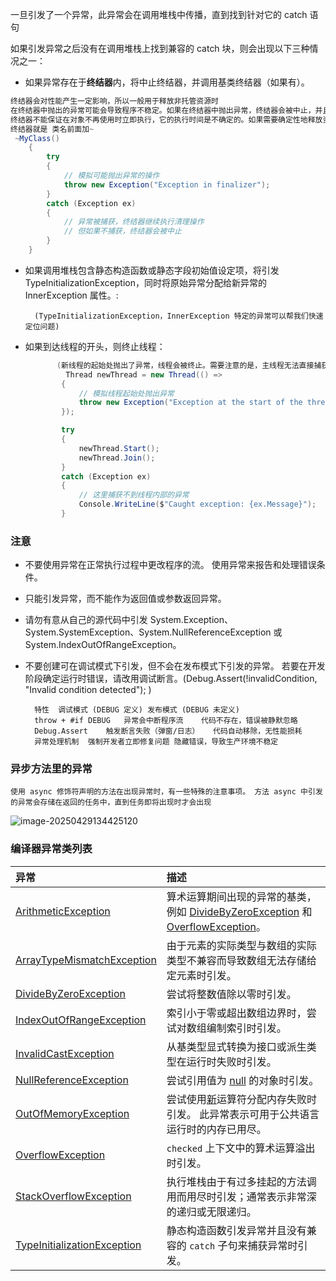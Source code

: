 ﻿﻿﻿﻿﻿一旦引发了一个异常，此异常会在调用堆栈中传播，直到找到针对它的 catch 语句

如果引发异常之后没有在调用堆栈上找到兼容的 catch 块，则会出现以下三种情况之一：

- 如果异常存在于**终结器**内，将中止终结器，并调用基类终结器（如果有）。

```C#
终结器会对性能产生一定影响，所以一般用于释放非托管资源时
在终结器中抛出的异常可能会导致程序不稳定。如果在终结器中抛出异常，终结器会被中止，并且（若存在）会调用基类的终结器。因此，在终结器中应该尽量捕获并处理异常
终结器不能保证在对象不再使用时立即执行，它的执行时间是不确定的。如果需要确定性地释放资源，建议实现 IDisposable 接口，并使用 using 语句或显式调用 Dispose 方法。
终结器就是 类名前面加~ 
 ~MyClass()
    {
        try
        {
            // 模拟可能抛出异常的操作
            throw new Exception("Exception in finalizer");
        }
        catch (Exception ex)
        {
            // 异常被捕获，终结器继续执行清理操作
            // 但如果不捕获，终结器会被中止
        }
    }
```
- 如果调用堆栈包含静态构造函数或静态字段初始值设定项，将引发 TypeInitializationException，同时将原始异常分配给新异常的 InnerException 属性。:

		(TypeInitializationException，InnerException 特定的异常可以帮我们快速定位问题)
- 如果到达线程的开头，则终止线程：

    ```C#
	       (新线程的起始处抛出了异常，线程会被终止。需要注意的是，主线程无法直接捕获新线程内部的异常，所以在线程代码中要做好异常处理)
		     Thread newThread = new Thread(() =>
            {
                // 模拟线程起始处抛出异常
                throw new Exception("Exception at the start of the thread");
            });
    
            try
            {
                newThread.Start();
                newThread.Join();
            }
            catch (Exception ex)
            {
                // 这里捕获不到线程内部的异常
                Console.WriteLine($"Caught exception: {ex.Message}");
            }
    
    ```


### 注意

- 不要使用异常在正常执行过程中更改程序的流。 使用异常来报告和处理错误条件。
- 只能引发异常，而不能作为返回值或参数返回异常。
- 请勿有意从自己的源代码中引发 System.Exception、System.SystemException、System.NullReferenceException 或 System.IndexOutOfRangeException。
- 不要创建可在调试模式下引发，但不会在发布模式下引发的异常。 若要在开发阶段确定运行时错误，请改用调试断言。(Debug.Assert(!invalidCondition, "Invalid condition detected"); )

        特性	调试模式 (DEBUG 定义)	发布模式 (DEBUG 未定义)
        throw + #if DEBUG	异常会中断程序流	代码不存在，错误被静默忽略
        Debug.Assert	触发断言失败（弹窗/日志）	代码自动移除，无性能损耗
        异常处理机制	强制开发者立即修复问题	隐藏错误，导致生产环境不稳定


### 异步方法里的异常
    使用 async 修饰符声明的方法在出现异常时，有一些特殊的注意事项。 方法 async 中引发的异常会存储在返回的任务中，直到任务即将出现时才会出现

![image-20250429134425120](https://cdn.jsdelivr.net/gh/humoyun1798/image/image/imagessimage-20250429134425120.png)





### 编译器异常类列表

| 异常                                                         | 描述                                                         |
| :----------------------------------------------------------- | :----------------------------------------------------------- |
| [ArithmeticException](https://learn.microsoft.com/zh-cn/dotnet/api/system.arithmeticexception) | 算术运算期间出现的异常的基类，例如 [DivideByZeroException](https://learn.microsoft.com/zh-cn/dotnet/api/system.dividebyzeroexception) 和 [OverflowException](https://learn.microsoft.com/zh-cn/dotnet/api/system.overflowexception)。 |
| [ArrayTypeMismatchException](https://learn.microsoft.com/zh-cn/dotnet/api/system.arraytypemismatchexception) | 由于元素的实际类型与数组的实际类型不兼容而导致数组无法存储给定元素时引发。 |
| [DivideByZeroException](https://learn.microsoft.com/zh-cn/dotnet/api/system.dividebyzeroexception) | 尝试将整数值除以零时引发。                                   |
| [IndexOutOfRangeException](https://learn.microsoft.com/zh-cn/dotnet/api/system.indexoutofrangeexception) | 索引小于零或超出数组边界时，尝试对数组编制索引时引发。       |
| [InvalidCastException](https://learn.microsoft.com/zh-cn/dotnet/api/system.invalidcastexception) | 从基类型显式转换为接口或派生类型在运行时失败时引发。         |
| [NullReferenceException](https://learn.microsoft.com/zh-cn/dotnet/api/system.nullreferenceexception) | 尝试引用值为 [null](https://learn.microsoft.com/zh-cn/dotnet/csharp/language-reference/keywords/null) 的对象时引发。 |
| [OutOfMemoryException](https://learn.microsoft.com/zh-cn/dotnet/api/system.outofmemoryexception) | 尝试使用[新](https://learn.microsoft.com/zh-cn/dotnet/csharp/language-reference/operators/new-operator)运算符分配内存失败时引发。 此异常表示可用于公共语言运行时的内存已用尽。 |
| [OverflowException](https://learn.microsoft.com/zh-cn/dotnet/api/system.overflowexception) | `checked` 上下文中的算术运算溢出时引发。                     |
| [StackOverflowException](https://learn.microsoft.com/zh-cn/dotnet/api/system.stackoverflowexception) | 执行堆栈由于有过多挂起的方法调用而用尽时引发；通常表示非常深的递归或无限递归。 |
| [TypeInitializationException](https://learn.microsoft.com/zh-cn/dotnet/api/system.typeinitializationexception) | 静态构造函数引发异常并且没有兼容的 `catch` 子句来捕获异常时引发。 |
